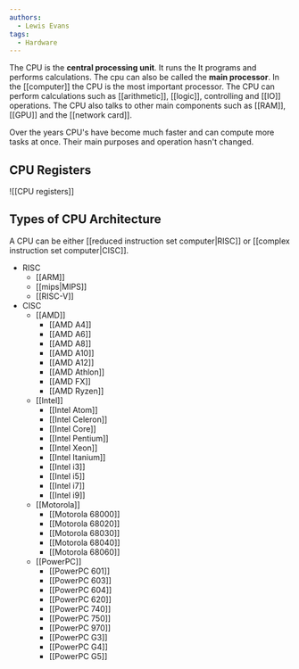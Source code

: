 ```yaml
---
authors: 
  - Lewis Evans
tags:
  - Hardware
---
```

The CPU is the **central processing unit**. It runs the It programs and performs calculations. The cpu can also be called the **main processor**. In the [[computer]] the CPU is the most important processor. The CPU can perform calculations such as [[arithmetic]], [[logic]], controlling and [[IO]] operations. The CPU also talks to other main components such as [[RAM]], [[GPU]] and the [[network card]].

Over the years CPU's have become much faster and can compute more tasks at once. Their main purposes and operation hasn't changed.

## CPU Registers
![[CPU registers]]

## Types of CPU Architecture
A CPU can be either [[reduced instruction set computer|RISC]] or [[complex instruction set computer|CISC]]. 

- RISC
	- [[ARM]]
	- [[mips|MIPS]]
	- [[RISC-V]]
- CISC
	- [[AMD]]
		- [[AMD A4]]
		- [[AMD A6]]
		- [[AMD A8]]
		- [[AMD A10]]
		- [[AMD A12]]
		- [[AMD Athlon]]
		- [[AMD FX]]
		- [[AMD Ryzen]]
	- [[Intel]]
		- [[Intel Atom]]
		- [[Intel Celeron]]
		- [[Intel Core]]
		- [[Intel Pentium]]
		- [[Intel Xeon]]
		- [[Intel Itanium]]
		- [[Intel i3]]
		- [[Intel i5]]
		- [[Intel i7]]
		- [[Intel i9]]
	- [[Motorola]]
		- [[Motorola 68000]]
		- [[Motorola 68020]]
		- [[Motorola 68030]]
		- [[Motorola 68040]]
		- [[Motorola 68060]]
	- [[PowerPC]]
		- [[PowerPC 601]]
		- [[PowerPC 603]]
		- [[PowerPC 604]]
		- [[PowerPC 620]]
		- [[PowerPC 740]]
		- [[PowerPC 750]]
		- [[PowerPC 970]]
		- [[PowerPC G3]]
		- [[PowerPC G4]]
		- [[PowerPC G5]]